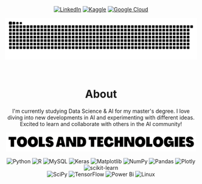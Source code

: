 <div align="center">


    
<!--Socials-->

[![LinkedIn](https://img.shields.io/badge/LinkedIn-%230077B5.svg?logo=linkedin&logoColor=white)](https://www.linkedin.com/in/abhaysharma38/) 
[![Kaggle](https://img.shields.io/badge/Kaggle-035a7d?logo=kaggle&logoColor=white)](https://www.kaggle.com/abhaysharma38) 
[![Google Cloud](https://img.shields.io/badge/GoogleCloud-%234285F4.svg?logo=google-cloud&logoColor=white)](https://www.cloudskillsboost.google/public_profiles/fda08af0-73d6-46fc-a5c2-dbc31cea2e82) 

<!--Socials End-->

<!--Snake Contribution Graph-->    
    
![𝙶𝚒𝚝𝚑𝚞𝚋 𝙲𝚘𝚗𝚝𝚛𝚒𝚋𝚞𝚝𝚒𝚘𝚗 𝙶𝚛𝚊𝚙𝚑](/contributiongrid.svg)
    
<br/>
    
<!--Snake Contribution Graph Ends--> 
 
    
<!--About-->

<h1> About </h1> 
 <p> 
    I'm currently studying Data Science & AI for my master's degree. I love diving into new developments in AI and experimenting with different ideas. Excited to learn and collaborate with others in the AI community!

<!--About Ends-->
    
    

<!--Tools & Tech-->
<div></div>
<img alt="Tools & Technologies" height="50" src="/assets/languages/tools.png" />    
<div></div>

![Python](https://img.shields.io/badge/python-3670A0?style=plastic&logo=python&logoColor=ffdd54) ![R](https://img.shields.io/badge/r-%23276DC3.svg?style=plastic&logo=r&logoColor=white) ![MySQL](https://img.shields.io/badge/mysql-%2300f.svg?style=plastic&logo=mysql&logoColor=white) ![Keras](https://img.shields.io/badge/Keras-%23D00000.svg?style=plastic&logo=Keras&logoColor=white) ![Matplotlib](https://img.shields.io/badge/Matplotlib-%23ffffff.svg?style=plastic&logo=Matplotlib&logoColor=black) ![NumPy](https://img.shields.io/badge/numpy-%23013243.svg?style=plastic&logo=numpy&logoColor=white) ![Pandas](https://img.shields.io/badge/pandas-%23150458.svg?style=plastic&logo=pandas&logoColor=white) ![Plotly](https://img.shields.io/badge/Plotly-%233F4F75.svg?style=plastic&logo=plotly&logoColor=white) ![scikit-learn](https://img.shields.io/badge/scikit--learn-%23F7931E.svg?style=plastic&logo=scikit-learn&logoColor=white) </br>![SciPy](https://img.shields.io/badge/SciPy-%230C55A5.svg?style=plastic&logo=scipy&logoColor=%white) ![TensorFlow](https://img.shields.io/badge/TensorFlow-%23FF6F00.svg?style=plastic&logo=TensorFlow&logoColor=white) ![Power Bi](https://img.shields.io/badge/power_bi-F2C811?style=plastic&logo=powerbi&logoColor=black) ![Linux](https://img.shields.io/badge/Linux-FCC624?style=plastic&logo=linux&logoColor=black)

<!--Tools & Tech End-->    
    
    

<!--Repositories End-->
